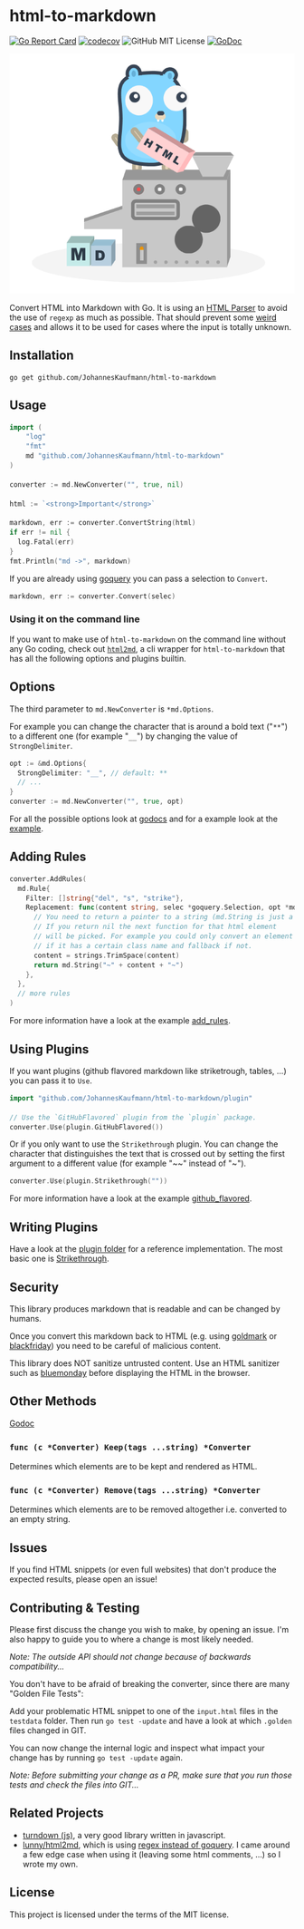 # html-to-markdown

[![Go Report Card](https://goreportcard.com/badge/github.com/JohannesKaufmann/html-to-markdown)](https://goreportcard.com/report/github.com/JohannesKaufmann/html-to-markdown)
[![codecov](https://codecov.io/gh/JohannesKaufmann/html-to-markdown/branch/master/graph/badge.svg)](https://codecov.io/gh/JohannesKaufmann/html-to-markdown)
![GitHub MIT License](https://img.shields.io/github/license/JohannesKaufmann/html-to-markdown)
[![GoDoc](https://godoc.org/github.com/JohannesKaufmann/html-to-markdown?status.png)](http://godoc.org/github.com/JohannesKaufmann/html-to-markdown)

![gopher stading on top of a machine that converts a box of html to blocks of markdown](/logo.png)

Convert HTML into Markdown with Go. It is using an [HTML Parser](https://github.com/PuerkitoBio/goquery) to avoid the use of `regexp` as much as possible. That should prevent some [weird cases](https://stackoverflow.com/a/1732454) and allows it to be used for cases where the input is totally unknown.

## Installation

```
go get github.com/JohannesKaufmann/html-to-markdown
```

## Usage

```go
import (
	"log"
	"fmt"
    md "github.com/JohannesKaufmann/html-to-markdown"
)

converter := md.NewConverter("", true, nil)

html := `<strong>Important</strong>`

markdown, err := converter.ConvertString(html)
if err != nil {
  log.Fatal(err)
}
fmt.Println("md ->", markdown)
```

If you are already using [goquery](https://github.com/PuerkitoBio/goquery) you can pass a selection to `Convert`.

```go
markdown, err := converter.Convert(selec)
```

### Using it on the command line

If you want to make use of `html-to-markdown` on the command line without any Go coding, check out [`html2md`](https://github.com/suntong/html2md#usage), a cli wrapper for `html-to-markdown` that has all the following options and plugins builtin.

## Options

The third parameter to `md.NewConverter` is `*md.Options`.

For example you can change the character that is around a bold text ("`**`") to a different one (for example "`__`") by changing the value of `StrongDelimiter`.

```go
opt := &md.Options{
  StrongDelimiter: "__", // default: **
  // ...
}
converter := md.NewConverter("", true, opt)
```

For all the possible options look at [godocs](https://godoc.org/github.com/JohannesKaufmann/html-to-markdown/#Options) and for a example look at the [example](/examples/options/main.go).

## Adding Rules

```go
converter.AddRules(
  md.Rule{
    Filter: []string{"del", "s", "strike"},
    Replacement: func(content string, selec *goquery.Selection, opt *md.Options) *string {
      // You need to return a pointer to a string (md.String is just a helper function).
      // If you return nil the next function for that html element
      // will be picked. For example you could only convert an element
      // if it has a certain class name and fallback if not.
      content = strings.TrimSpace(content)
      return md.String("~" + content + "~")
    },
  },
  // more rules
)
```

For more information have a look at the example [add_rules](/examples/add_rules/main.go).

## Using Plugins

If you want plugins (github flavored markdown like striketrough, tables, ...) you can pass it to `Use`.

```go
import "github.com/JohannesKaufmann/html-to-markdown/plugin"

// Use the `GitHubFlavored` plugin from the `plugin` package.
converter.Use(plugin.GitHubFlavored())
```

Or if you only want to use the `Strikethrough` plugin. You can change the character that distinguishes
the text that is crossed out by setting the first argument to a different value (for example "~~" instead of "~").

```go
converter.Use(plugin.Strikethrough(""))
```

For more information have a look at the example [github_flavored](/examples/github_flavored/main.go).

## Writing Plugins

Have a look at the [plugin folder](/plugin) for a reference implementation. The most basic one is [Strikethrough](/plugin/strikethrough.go).

## Security

This library produces markdown that is readable and can be changed by humans.

Once you convert this markdown back to HTML (e.g. using [goldmark](https://github.com/yuin/goldmark) or [blackfriday](https://github.com/russross/blackfriday)) you need to be careful of malicious content.

This library does NOT sanitize untrusted content. Use an HTML sanitizer such as [bluemonday](https://github.com/microcosm-cc/bluemonday) before displaying the HTML in the browser.

## Other Methods

[Godoc](https://godoc.org/github.com/JohannesKaufmann/html-to-markdown)

### `func (c *Converter) Keep(tags ...string) *Converter`

Determines which elements are to be kept and rendered as HTML.

### `func (c *Converter) Remove(tags ...string) *Converter`

Determines which elements are to be removed altogether i.e. converted to an empty string.

## Issues

If you find HTML snippets (or even full websites) that don't produce the expected results, please open an issue!

## Contributing & Testing

Please first discuss the change you wish to make, by opening an issue. I'm also happy to guide you to where a change is most likely needed.

_Note: The outside API should not change because of backwards compatibility..._

You don't have to be afraid of breaking the converter, since there are many "Golden File Tests":

Add your problematic HTML snippet to one of the `input.html` files in the `testdata` folder. Then run `go test -update` and have a look at which `.golden` files changed in GIT.

You can now change the internal logic and inspect what impact your change has by running `go test -update` again.

_Note: Before submitting your change as a PR, make sure that you run those tests and check the files into GIT..._

## Related Projects

- [turndown (js)](https://github.com/domchristie/turndown), a very good library written in javascript.
- [lunny/html2md](https://github.com/lunny/html2md), which is using [regex instead of goquery](https://stackoverflow.com/a/1732454). I came around a few edge case when using it (leaving some html comments, ...) so I wrote my own.

## License

This project is licensed under the terms of the MIT license.
